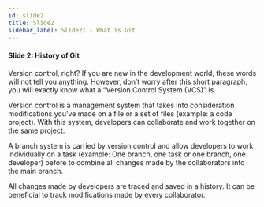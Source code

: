 ```yaml
---
id: slide2
title: Slide2
sidebar_label: Slide21 - What is Git
---
```


#### Slide 2: History of Git

Version control, right?
If you are new in the development world, these words will not tell you anything. However, don’t worry after this short paragraph, you will exactly know what a “Version Control System (VCS)” is.

Version control is a management system that takes into consideration modifications you’ve made on a file or a set of files (example: a code project). With this system, developers can collaborate and work together on the same project.

A branch system is carried by version control and allow developers to work individually on a task (example: One branch, one task or one branch, one developer) before to combine all changes made by the collaborators into the main branch.

All changes made by developers are traced and saved in a history. It can be beneficial to track modifications made by every collaborator.
